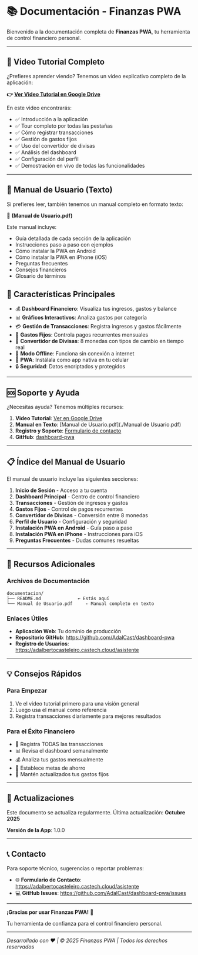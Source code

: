 # 📚 Documentación - Finanzas PWA

Bienvenido a la documentación completa de **Finanzas PWA**, tu herramienta de control financiero personal.

---

## 🎥 Video Tutorial Completo

¿Prefieres aprender viendo? Tenemos un video explicativo completo de la aplicación:

**👉 [Ver Video Tutorial en Google Drive](https://drive.google.com/file/d/1_mma0jKMKTZDOYNL77x2fhY_YGyat251/view?usp=sharing)**

En este video encontrarás:
- ✅ Introducción a la aplicación
- ✅ Tour completo por todas las pestañas
- ✅ Cómo registrar transacciones
- ✅ Gestión de gastos fijos
- ✅ Uso del convertidor de divisas
- ✅ Análisis del dashboard
- ✅ Configuración del perfil
- ✅ Demostración en vivo de todas las funcionalidades

---

## 📄 Manual de Usuario (Texto)

Si prefieres leer, también tenemos un manual completo en formato texto:

📖 **(Manual de Usuario.pdf)**

Este manual incluye:
- Guía detallada de cada sección de la aplicación
- Instrucciones paso a paso con ejemplos
- Cómo instalar la PWA en Android
- Cómo instalar la PWA en iPhone (iOS)
- Preguntas frecuentes
- Consejos financieros
- Glosario de términos


## 📱 Características Principales

- 💰 **Dashboard Financiero**: Visualiza tus ingresos, gastos y balance
- 📊 **Gráficos Interactivos**: Analiza gastos por categoría
- 💳 **Gestión de Transacciones**: Registra ingresos y gastos fácilmente
- 🔄 **Gastos Fijos**: Controla pagos recurrentes mensuales
- 💱 **Convertidor de Divisas**: 8 monedas con tipos de cambio en tiempo real
- 📴 **Modo Offline**: Funciona sin conexión a internet
- 📱 **PWA**: Instálala como app nativa en tu celular
- 🔒 **Seguridad**: Datos encriptados y protegidos

---

## 🆘 Soporte y Ayuda

¿Necesitas ayuda? Tenemos múltiples recursos:

1. **Video Tutorial**: [Ver en Google Drive](https://drive.google.com/file/d/1_mma0jKMKTZDOYNL77x2fhY_YGyat251/view?usp=sharing)
2. **Manual en Texto**: [Manual de Usuario.pdf](./Manual de Usuario.pdf)
3. **Registro y Soporte**: [Formulario de contacto](https://adalbertocasteleiro.castech.cloud/asistente)
4. **GitHub**: [dashboard-pwa](https://github.com/AdalCast/dashboard-pwa)

---

## 📋 Índice del Manual de Usuario

El manual de usuario incluye las siguientes secciones:

1. **Inicio de Sesión** - Acceso a tu cuenta
2. **Dashboard Principal** - Centro de control financiero
3. **Transacciones** - Gestión de ingresos y gastos
4. **Gastos Fijos** - Control de pagos recurrentes
5. **Convertidor de Divisas** - Conversión entre 8 monedas
6. **Perfil de Usuario** - Configuración y seguridad
7. **Instalación PWA en Android** - Guía paso a paso
8. **Instalación PWA en iPhone** - Instrucciones para iOS
9. **Preguntas Frecuentes** - Dudas comunes resueltas

---

## 🎯 Recursos Adicionales

### Archivos de Documentación
```
documentacion/
├── README.md              ← Estás aquí
└── Manual de Usuario.pdf     ← Manual completo en texto
```

### Enlaces Útiles
- **Aplicación Web**: Tu dominio de producción
- **Repositorio GitHub**: https://github.com/AdalCast/dashboard-pwa
- **Registro de Usuarios**: https://adalbertocasteleiro.castech.cloud/asistente

---

## 💡 Consejos Rápidos

### Para Empezar
1. Ve el video tutorial primero para una visión general
2. Luego usa el manual como referencia
3. Registra transacciones diariamente para mejores resultados

### Para el Éxito Financiero
- 📝 Registra TODAS las transacciones
- 📊 Revisa el dashboard semanalmente
- 💰 Analiza tus gastos mensualmente
- 🎯 Establece metas de ahorro
- 🔄 Mantén actualizados tus gastos fijos

---

## 🔄 Actualizaciones

Este documento se actualiza regularmente. Última actualización: **Octubre 2025**

**Versión de la App**: 1.0.0

---

## 📞 Contacto

Para soporte técnico, sugerencias o reportar problemas:

- 🌐 **Formulario de Contacto**: https://adalbertocasteleiro.castech.cloud/asistente
- 💻 **GitHub Issues**: https://github.com/AdalCast/dashboard-pwa/issues

---

**¡Gracias por usar Finanzas PWA!** 💙

Tu herramienta de confianza para el control financiero personal.

---

*Desarrollado con ❤️ | © 2025 Finanzas PWA | Todos los derechos reservados*
